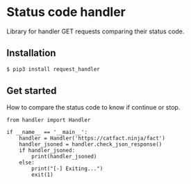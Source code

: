 # Status code handler

Library for handler GET requests 
comparing their status code.

## Installation

``` bash
$ pip3 install request_handler
```

## Get started

How to compare the status code to know 
if continue or stop.

``` python3
from handler import Handler

if __name__ == '__main__':
    handler = Handler('https://catfact.ninja/fact')
    handler_jsoned = handler.check_json_response()
    if handler_jsoned:
        print(handler_jsoned)
    else:
        print("[-] Exiting...")
        exit(1)
 
```